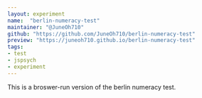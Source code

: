 ```yaml
---
layout: experiment
name:  "berlin-numeracy-test"
maintainer: "@JuneOh710"
github: "https://github.com/JuneOh710/berlin-numeracy-test"
preview: "https://juneoh710.github.io/berlin-numeracy-test"
tags:
- test
- jspsych
- experiment
---
```


This is a broswer-run version of the berlin numeracy test. 